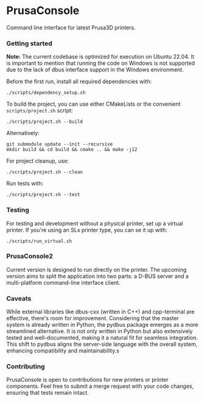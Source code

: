# PrusaConsole
Command line interface for latest Prusa3D printers.

### Getting started

**Note:** The current codebase is optimized for execution on Ubuntu 22.04. It is important to mention that running the code on Windows is not supported due to the lack of dbus interface support in the Windows environment.

Before the first run, install all required dependencies with:

```
./scripts/dependency_setup.sh
```

To build the project, you can use either CMakeLists or the convenient `scripts/project.sh` script:

```
./scripts/project.sh --build
```

Alternatively:

```
git submodule update --init --recursive
mkdir build && cd build && cmake .. && make -j12
```

For project cleanup, use:
```
./scripts/project.sh --clean
```

Run tests with:
```
./scripts/project.sh --test
```

### Testing

For testing and development without a physical printer, set up a virtual printer. If you're using an SLx printer type, you can se it up with:

```
./scripts/run_virtual.sh
```

### PrusaConsole2

Current version is designed to run directly on the printer. The upcoming version aims to split the application into two parts: a D-BUS server and a multi-platform command-line interface client.

### Caveats

While external libraries like dbus-cxx (written in C++) and cpp-terminal are effective, there's room for improvement. Considering that the master system is already written in Python, the pydbus package emerges as a more streamlined alternative. It is not only written in Python but also extensively tested and well-documented, making it a natural fit for seamless integration. This shift to pydbus aligns the server-side language with the overall system, enhancing compatibility and maintainability.s

### Contributing

PrusaConsole is open to contributions for new printers or printer components. Feel free to submit a merge request with your code changes, ensuring that tests remain intact.
